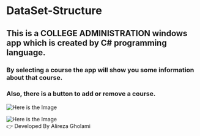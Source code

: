 # DataSet-Structure
## This is a  COLLEGE ADMINISTRATION windows app which is created by C# programming language. 

### By selecting a course the app will show you some information about that course.
### Also, there is a button to add or remove a course.


![Here is the Image](https://i.imgur.com/mh3Mb56.jpg) 

![Here is the Image](https://i.imgur.com/loolnMs.jpg) \
👉 Developed By Alireza Gholami
